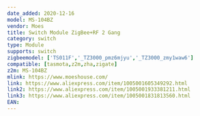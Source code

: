 ```yaml
---
date_added: 2020-12-16
model: MS-104BZ
vendor: Moes
title: Switch Module ZigBee+RF 2 Gang
category: switch
type: Module
supports: switch
zigbeemodel: ['TS011F','_TZ3000_pmz6mjyu','_TZ3000_zmy1waw6']
compatible: [tasmota,z2m,zha,zigate]
z2m: MS-104BZ
mlink: https://www.moeshouse.com/
link: https://www.aliexpress.com/item/1005001605349292.html
link2: https://www.aliexpress.com/item/1005001933381211.html
link3: https://www.aliexpress.com/item/1005001831813560.html
EAN: 
---
```

